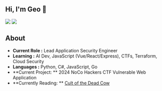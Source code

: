 
<!--
**Geo-Bit/geo-bit** is a ✨ _special_ ✨ repository because its `README.md` (this file) appears on your GitHub profile.

Here are some ideas to get you started:

- 🔭 I’m currently working on ...
- 🌱 I’m currently learning ...
- 👯 I’m looking to collaborate on ...
- 🤔 I’m looking for help with ...
- 💬 Ask me about ...
- 📫 How to reach me: ...
- 😄 Pronouns: ...
- ⚡ Fun fact: ...
-->

## Hi, I'm Geo 👋
[![](https://img.shields.io/badge/LinkedIn-George%20Tipton-blue)](https://www.linkedin.com/in/george-tipton/)
[![](https://img.shields.io/badge/Gmail-George%20Tipton-red)](mailto:george.w.tipton@gmail.com)


## About

-  **Current Role :** Lead Application Security Engineer
-  **Learning :** AI Dev, JavaScript (Vue/React/Express), CTFs, Terraform, Cloud Security
-  **Languages :** Python, C#, JavaScript, Go
-  **Current Project: ** 2024 NoCo Hackers CTF Vulnerable Web Application
-  **Currently Reading: ** [Cult of the Dead Cow](https://www.goodreads.com/en/book/show/42283862-cult-of-the-dead-cow) 
